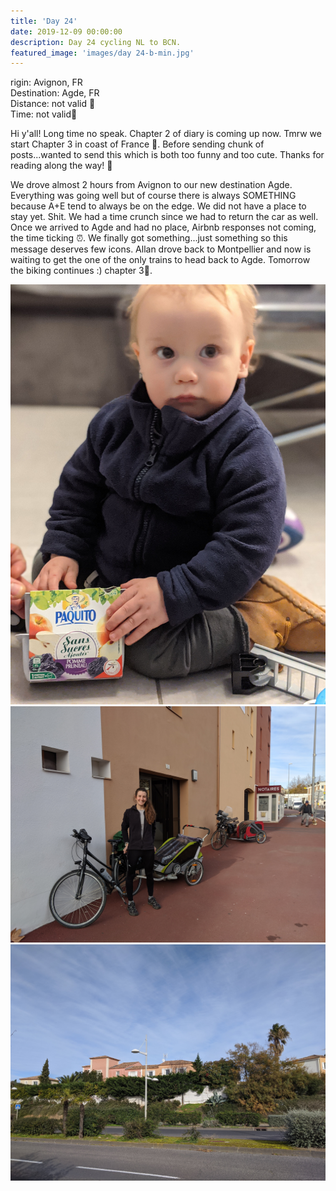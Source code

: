 ```yaml
---
title: 'Day 24'
date: 2019-12-09 00:00:00
description: Day 24 cycling NL to BCN.
featured_image: 'images/day 24-b-min.jpg'
---
```


rigin: Avignon, FR <br>
Destination: Agde, FR <br>
Distance: not valid 🚐 <br>
Time: not valid🚐 <br>

Hi y'all! Long time no speak. Chapter 2 of diary is coming up now. Tmrw we start Chapter 3 in coast of France 🌴. Before sending chunk of posts...wanted to send this which is both too funny and too cute. Thanks for reading along the way! 💓

We drove almost 2 hours from Avignon to our new destination Agde. Everything was going well but of course there is always SOMETHING because A+E tend to always be on the edge. We did not have a place to stay yet. Shit. We had a time crunch since we had to return the car as well. Once we arrived to Agde and had no place, Airbnb responses not coming, the time ticking ⏰. We finally got something...just something so this message deserves few icons. Allan drove back to Montpellier and now is waiting to get the one of the only trains to head back to Agde. Tomorrow the biking continues :) chapter 3💌.

<div class="gallery" data-columns="3">
	<img src="/images/day 24-a-min.jpg">
	<img src="/images/day 24-b-min.jpg">
	<img src="/images/day 24-c-min.jpg">
</div>
